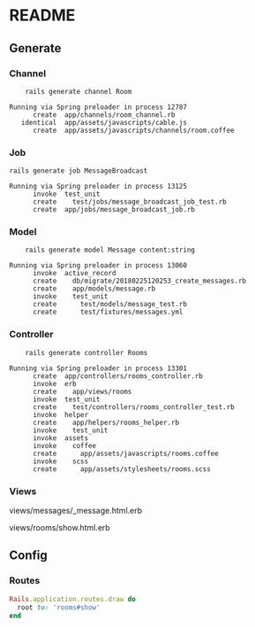 # README


## Generate

### Channel
```
    rails generate channel Room
```

```
Running via Spring preloader in process 12787
      create  app/channels/room_channel.rb
   identical  app/assets/javascripts/cable.js
      create  app/assets/javascripts/channels/room.coffee
```

### Job
```
rails generate job MessageBroadcast
```

```
Running via Spring preloader in process 13125
      invoke  test_unit
      create    test/jobs/message_broadcast_job_test.rb
      create  app/jobs/message_broadcast_job.rb

```

### Model
```
    rails generate model Message content:string
```

```
Running via Spring preloader in process 13060
      invoke  active_record
      create    db/migrate/20180225120253_create_messages.rb
      create    app/models/message.rb
      invoke    test_unit
      create      test/models/message_test.rb
      create      test/fixtures/messages.yml
```

### Controller
```
    rails generate controller Rooms
```

```
Running via Spring preloader in process 13301
      create  app/controllers/rooms_controller.rb
      invoke  erb
      create    app/views/rooms
      invoke  test_unit
      create    test/controllers/rooms_controller_test.rb
      invoke  helper
      create    app/helpers/rooms_helper.rb
      invoke    test_unit
      invoke  assets
      invoke    coffee
      create      app/assets/javascripts/rooms.coffee
      invoke    scss
      create      app/assets/stylesheets/rooms.scss
```

### Views

views/messages/_message.html.erb

views/rooms/show.html.erb

## Config

### Routes
```ruby
Rails.application.routes.draw do
  root to: 'rooms#show'
end
```